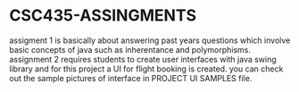 # CSC435-ASSINGMENTS
assigment 1 is basically about answering past years questions which involve basic concepts of java such as inherentance and polymorphisms. 
assignment 2 requires students to create user interfaces with java swing library and for this project a UI for flight booking is created.
you can check out the sample pictures of interface in PROJECT UI SAMPLES file.
